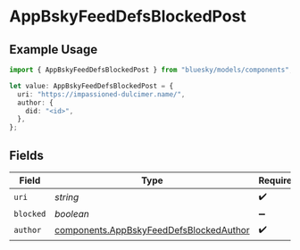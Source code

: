 # AppBskyFeedDefsBlockedPost

## Example Usage

```typescript
import { AppBskyFeedDefsBlockedPost } from "bluesky/models/components";

let value: AppBskyFeedDefsBlockedPost = {
  uri: "https://impassioned-dulcimer.name/",
  author: {
    did: "<id>",
  },
};
```

## Fields

| Field                                                                                              | Type                                                                                               | Required                                                                                           | Description                                                                                        |
| -------------------------------------------------------------------------------------------------- | -------------------------------------------------------------------------------------------------- | -------------------------------------------------------------------------------------------------- | -------------------------------------------------------------------------------------------------- |
| `uri`                                                                                              | *string*                                                                                           | :heavy_check_mark:                                                                                 | N/A                                                                                                |
| `blocked`                                                                                          | *boolean*                                                                                          | :heavy_minus_sign:                                                                                 | N/A                                                                                                |
| `author`                                                                                           | [components.AppBskyFeedDefsBlockedAuthor](../../models/components/appbskyfeeddefsblockedauthor.md) | :heavy_check_mark:                                                                                 | N/A                                                                                                |